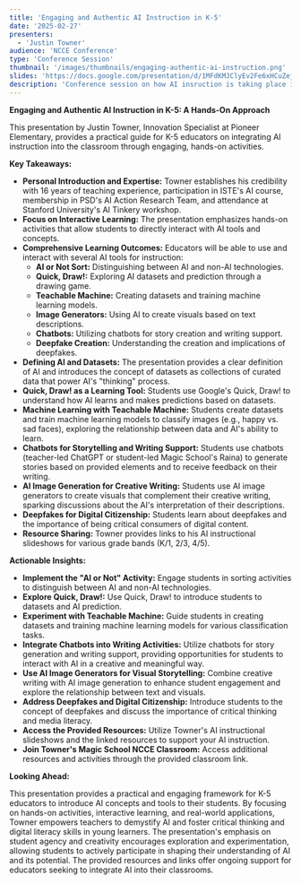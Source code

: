 ```yaml
---
title: 'Engaging and Authentic AI Instruction in K-5'
date: '2025-02-27'
presenters:
  - 'Justin Towner'
audience: 'NCCE Conference'
type: 'Conference Session'
thumbnail: '/images/thumbnails/engaging-authentic-ai-instruction.png'
slides: 'https://docs.google.com/presentation/d/1MFdKMJClyEv2Fe6xHCuZejIHE3yDHMFYVDItS2OWP5E/embed'
description: 'Conference session on how AI insruction is taking place in K-5'
---
```


**Engaging and Authentic AI Instruction in K-5: A Hands-On Approach**

This presentation by Justin Towner, Innovation Specialist at Pioneer Elementary, provides a practical guide for K-5 educators on integrating AI instruction into the classroom through engaging, hands-on activities.

**Key Takeaways:**

- **Personal Introduction and Expertise:** Towner establishes his credibility with 16 years of teaching experience, participation in ISTE's AI course, membership in PSD's AI Action Research Team, and attendance at Stanford University's AI Tinkery workshop.
- **Focus on Interactive Learning:** The presentation emphasizes hands-on activities that allow students to directly interact with AI tools and concepts.
- **Comprehensive Learning Outcomes:** Educators will be able to use and interact with several AI tools for instruction:
  - **AI or Not Sort:** Distinguishing between AI and non-AI technologies.
  - **Quick, Draw!:** Exploring AI datasets and prediction through a drawing game.
  - **Teachable Machine:** Creating datasets and training machine learning models.
  - **Image Generators:** Using AI to create visuals based on text descriptions.
  - **Chatbots:** Utilizing chatbots for story creation and writing support.
  - **Deepfake Creation:** Understanding the creation and implications of deepfakes.
- **Defining AI and Datasets:** The presentation provides a clear definition of AI and introduces the concept of datasets as collections of curated data that power AI's "thinking" process.
- **Quick, Draw! as a Learning Tool:** Students use Google's Quick, Draw! to understand how AI learns and makes predictions based on datasets.
- **Machine Learning with Teachable Machine:** Students create datasets and train machine learning models to classify images (e.g., happy vs. sad faces), exploring the relationship between data and AI's ability to learn.
- **Chatbots for Storytelling and Writing Support:** Students use chatbots (teacher-led ChatGPT or student-led Magic School's Raina) to generate stories based on provided elements and to receive feedback on their writing.
- **AI Image Generation for Creative Writing:** Students use AI image generators to create visuals that complement their creative writing, sparking discussions about the AI's interpretation of their descriptions.
- **Deepfakes for Digital Citizenship:** Students learn about deepfakes and the importance of being critical consumers of digital content.
- **Resource Sharing:** Towner provides links to his AI instructional slideshows for various grade bands (K/1, 2/3, 4/5).

**Actionable Insights:**

- **Implement the "AI or Not" Activity:** Engage students in sorting activities to distinguish between AI and non-AI technologies.
- **Explore Quick, Draw!:** Use Quick, Draw! to introduce students to datasets and AI prediction.
- **Experiment with Teachable Machine:** Guide students in creating datasets and training machine learning models for various classification tasks.
- **Integrate Chatbots into Writing Activities:** Utilize chatbots for story generation and writing support, providing opportunities for students to interact with AI in a creative and meaningful way.
- **Use AI Image Generators for Visual Storytelling:** Combine creative writing with AI image generation to enhance student engagement and explore the relationship between text and visuals.
- **Address Deepfakes and Digital Citizenship:** Introduce students to the concept of deepfakes and discuss the importance of critical thinking and media literacy.
- **Access the Provided Resources:** Utilize Towner's AI instructional slideshows and the linked resources to support your AI instruction.
- **Join Towner's Magic School NCCE Classroom:** Access additional resources and activities through the provided classroom link.

**Looking Ahead:**

This presentation provides a practical and engaging framework for K-5 educators to introduce AI concepts and tools to their students. By focusing on hands-on activities, interactive learning, and real-world applications, Towner empowers teachers to demystify AI and foster critical thinking and digital literacy skills in young learners. The presentation's emphasis on student agency and creativity encourages exploration and experimentation, allowing students to actively participate in shaping their understanding of AI and its potential. The provided resources and links offer ongoing support for educators seeking to integrate AI into their classrooms.
